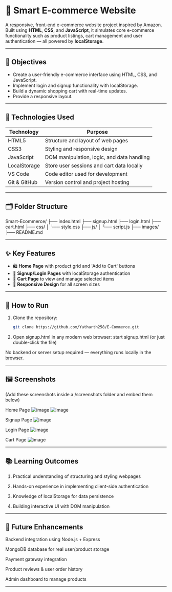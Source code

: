 # 🛒 Smart E-commerce Website

A responsive, front-end e-commerce website project inspired by Amazon. Built using **HTML**, **CSS**, and **JavaScript**, it simulates core e-commerce functionality such as product listings, cart management and user authentication — all powered by **localStorage**.

---


## 🎯 Objectives

- Create a user-friendly e-commerce interface using HTML, CSS, and JavaScript.
- Implement login and signup functionality with localStorage.
- Build a dynamic shopping cart with real-time updates.
- Provide a responsive layout.

---

## 🔧 Technologies Used

| Technology       | Purpose                                          |
|------------------|--------------------------------------------------|
| HTML5            | Structure and layout of web pages                |
| CSS3             | Styling and responsive design                    |
| JavaScript       | DOM manipulation, logic, and data handling       |
| LocalStorage     | Store user sessions and cart data locally        |
| VS Code          | Code editor used for development                 |
| Git & GitHub     | Version control and project hosting              |

---

## 🗂️ Folder Structure

Smart-Ecommerce/
├── index.html
├── signup.html
├── login.html
├── cart.html
├── css/
│ └── style.css
├── js/
│ └── script.js
├── images/
├── README.md


---

## ✨ Key Features

- 🛍️ **Home Page** with product grid and 'Add to Cart' buttons  
- 👤 **Signup/Login Pages** with localStorage authentication  
- 🛒 **Cart Page** to view and manage selected items  
- 📱 **Responsive Design** for all screen sizes  

---

## 🚀 How to Run

1. Clone the repository:
   ```bash
   git clone https://github.com/Yatharth258/E-Commerce.git

2. Open signup.html in any modern web browser:
    start signup.html
(or just double-click the file)

No backend or server setup required — everything runs locally in the browser.

---

## 🖼️ Screenshots
(Add these screenshots inside a /screenshots folder and embed them below)

Home Page
![image](images/homepage.png)
![image](images/homepage2.png)

Signup Page
![image](images/signup.png)

Login Page
![image](images/signin.png)

Cart Page
![image](images/cart.png)

---

## 📚 Learning Outcomes
1. Practical understanding of structuring and styling webpages

2. Hands-on experience in implementing client-side authentication

3. Knowledge of localStorage for data persistence

4. Building interactive UI with DOM manipulation

---

## 🚧 Future Enhancements
Backend integration using Node.js + Express

MongoDB database for real user/product storage

Payment gateway integration

Product reviews & user order history

Admin dashboard to manage products

---